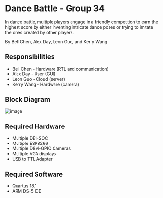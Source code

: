 # Dance Battle - Group 34
In dance battle, multiple players engage in a friendly competition to earn the highest score by either inventing intricate dance poses or trying to imitate the ones created by other players. 

By Bell Chen, Alex Day, Leon Guo, and Kerry Wang

## Responsibilities
- Bell Chen - Hardware (RTL and communication)
- Alex Day - User (GUI)
- Leon Guo - Cloud (server)
- Kerry Wang - Hardware (camera)

## Block Diagram
![image](https://user-images.githubusercontent.com/43691721/231944842-51a73e95-bcef-4926-8f9f-61292c30c3fc.png)

## Required Hardware
- Multiple DE1-SOC
- Multiple ESP8266
- Multiple D8M-GPIO Cameras
- Multiple VGA displays
- USB to TTL Adapter

## Required Software
- Quartus 18.1
- ARM DS-5 IDE
